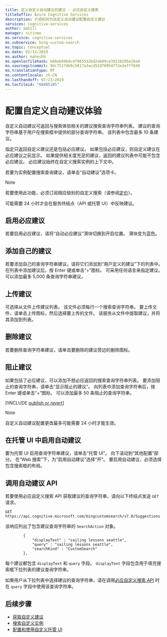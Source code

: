 ```yaml
---
title: 定义自定义自动建议的建议 - 必应自定义搜索
titleSuffix: Azure Cognitive Services
description: 介绍如何为自定义自动建议配置自定义建议
services: cognitive-services
author: aahill
manager: nitinme
ms.service: cognitive-services
ms.subservice: bing-custom-search
ms.topic: conceptual
ms.date: 02/12/2019
ms.author: maheshb
ms.openlocfilehash: b08eb49b0c4f9655326d2ab09ce39210205e28a9
ms.sourcegitcommit: 9dc7517db9c5817a3acd52d789547f2e3efff848
ms.translationtype: MT
ms.contentlocale: zh-CN
ms.lasthandoff: 07/23/2019
ms.locfileid: "68405105"
---
```

# <a name="configure-your-custom-autosuggest-experience"></a>配置自定义自动建议体验

自定义自动建议可返回与搜索体验相关的建议搜索查询字符串列表。 建议的查询字符串基于用户在搜索框中提供的部分查询字符串。 该列表中包含最多 10 条建议。 

指定只返回自定义建议还是包括必应建议。 如果包括必应建议，则自定义建议在必应建议之前显示。 如果提供相关度充足的建议，返回的建议列表中可能不包含必应建议。 必应建议始终在自定义搜索实例的上下文中。 

若要为实例配置搜索查询建议，请单击“自动建议”选项卡。  

> [!NOTE]
> 若要使用此功能，必须订阅相应级别的自定义搜索（请参阅[定价](https://azure.microsoft.com/pricing/details/cognitive-services/bing-custom-search/)）。

可能需要 24 小时才会在服务终结点（API 或托管 UI）中反映建议。

## <a name="enable-bing-suggestions"></a>启用必应建议

若要启用必应建议，请将“自动必应建议”滑块切换到开启位置。 滑块变为蓝色。

## <a name="add-your-own-suggestions"></a>添加自己的建议

若要添加自己的查询字符串建议，请将它们添加到“用户定义的建议”下的列表中。 在列表中添加建议后，按 Enter 键或单击“+”图标。 可采用任何语言来指定建议。 可以添加最多 5,000 条查询字符串建议。

## <a name="upload-suggestions"></a>上传建议

可选择从文件上传建议列表。 该文件必须每行一个搜索查询字符串。 要上传文件，请单击上传图标，然后选择要上传的文件。 该服务从文件中提取建议，并将其添加到列表。

## <a name="remove-suggestions"></a>删除建议

若要删除查询字符串建议，请单击要删除的建议旁边的删除图标。

## <a name="block-suggestions"></a>阻止建议

如果包括了必应建议，可以添加不想必应返回的搜索查询字符串列表。 要添加阻止的查询字符串，请单击“显示阻止的建议”。 向列表中添加查询字符串后，按 Enter 键或单击“+”图标。 可以添加最多 50 条阻止的查询字符串。



[!INCLUDE [publish or revert](./includes/publish-revert.md)]

>[!NOTE]  
>自定义自动建议配置更改最多可能需要 24 小时才能生效。


## <a name="enabling-autosuggest-in-hosted-ui"></a>在托管 UI 中启用自动建议

要为托管 UI 启用查询字符串建议，请单击“托管 UI”。 向下滚动到“其他配置”部分。 在“Web 搜索”下，为“启用自动建议”选择“开”。 要启用自动建议，必须选择包含搜索框的布局。


## <a name="calling-the-autosuggest-api"></a>调用自动建议 API

若要使用必应自定义搜索 API 获取建议的查询字符串，请向以下终结点发送 `GET` 请求。

```
GET https://api.cognitive.microsoft.com/bingcustomsearch/v7.0/Suggestions 
```

该响应列出了包含建议查询字符串的 `SearchAction` 对象。

```
        {  
            "displayText" : "sailing lessons seattle",  
            "query" : "sailing lessons seattle",  
            "searchKind" : "CustomSearch"  
        },  
```

每个建议都包含 `displayText` 和 `query` 字段。 `displayText` 字段包含用于填充搜索框下拉列表的建议查询字符串。

如果用户从下拉列表中选择建议的查询字符串，请在调用[必应自定义搜索 API](overview.md) 时在 `query` 字段中使用该查询字符串。


## <a name="next-steps"></a>后续步骤

- [获取自定义建议](./get-custom-suggestions.md)
- [搜索自定义实例](./search-your-custom-view.md)
- [配置和使用自定义托管 UI](./hosted-ui.md)
